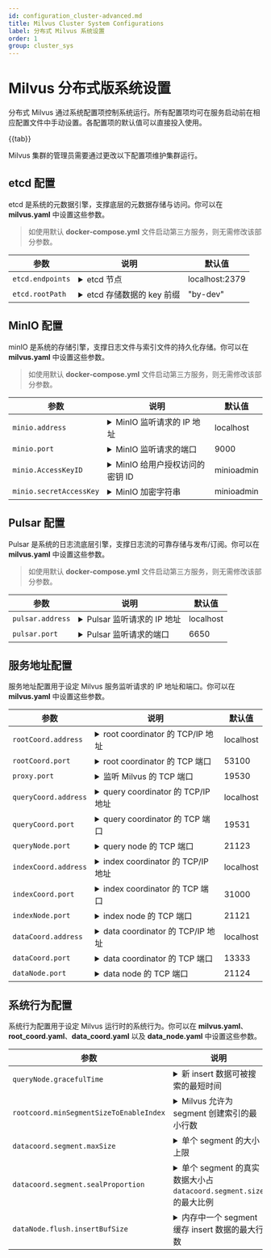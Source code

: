 ```yaml
---
id: configuration_cluster-advanced.md
title: Milvus Cluster System Configurations
label: 分布式 Milvus 系统设置
order: 1
group: cluster_sys
---
```


# Milvus 分布式版系统设置

分布式 Milvus 通过系统配置项控制系统运行。所有配置项均可在服务启动前在相应配置文件中手动设置。各配置项的默认值可以直接投入使用。



{{tab}}


Milvus 集群的管理员需要通过更改以下配置项维护集群运行。

## etcd 配置

etcd 是系统的元数据引擎，支撑底层的元数据存储与访问。你可以在 **milvus.yaml** 中设置这些参数。

> 如使用默认 **docker-compose.yml** 文件启动第三方服务，则无需修改该部分参数。

<table id="etcd">
<thead>
  <tr>     
    <th class="width20">参数</th>     
    <th class="width70">说明</th>     
    <th class="width10">默认值</th>   
  </tr>
</thead>
<tbody>
	<tr>
		<td><code>etcd.endpoints</code></td>
		<td><details>
       <summary>etcd 节点</summary>
       <li>环境变量：<code>ETCD_ENDPOINTS</code></li>
       <li>etcd 监听请求的有效地址，用于访问 etcd 服务。</li>
       <li>Milvus 启动时，优先从环境变量 <code>ETCD_ENDPOINTS</code> 获得有效地址。</li>
       <li>对于已存在的 etcd 集群，请将该参数改为当前 etcd 节点。</li>
      </details></td>
		<td>localhost:2379</td>
	</tr>
	<tr>
		<td><code>etcd.rootPath</code></td>
		<td><details>
       <summary>etcd 存储数据的 key 前缀</summary>
       <li>Milvus 向 etcd 存储数据使用的 key 前缀</li>
       <li>在使用 Milvus 一段时间后，请不要轻易更改这个参数。更改之后您将无法正确访问之前的数据。</li>
       <li>推荐在初次使用 Milvus 前修改这个参数。</li>
       <li>对于已存在的 etcd 服务，请为 Milvus 设置一个容易辨析的 key 前缀，推荐使用 "<b>milvus-root</b>"。</li>
      </details></td>
		<td>"by-dev"</td>
	</tr>
</tbody>
</table>


## MinIO 配置

minIO 是系统的存储引擎，支撑日志文件与索引文件的持久化存储。你可以在 **milvus.yaml** 中设置这些参数。

> 如使用默认 **docker-compose.yml** 文件启动第三方服务，则无需修改该部分参数。

<table id="minio">
<thead>
  <tr>     
    <th class="width20">参数</th>     
    <th class="width70">说明</th>     
    <th class="width10">默认值</th>   
  </tr>
</thead>
<tbody>
  <tr>
		<td><code>minio.address</code></td>
		<td><details>
       <summary>MinIO 监听请求的 IP 地址</summary>
       <li>环境变量：<code>MINIO_ADDRESS</code></li>
       <li>MinIO 监听请求的 IP 地址，用于访问 MinIO 服务。<code>minio.address</code> 和 <code>minio.port</code> 共同组成 MinIO 监听请求的有效地址。</li>
       <li>Milvus 启动时，优先从环境变量 <code>MINIO_ADDRESS</code> 获得有效 IP 地址。</li>
      <li>默认值适用于 MinIO 与 Milvus 运行于相同的网络中。</li>
      <li>Milvus 2.0 使用非安全模式访问 MinIO。后续版本将支持安全模式访问 MinIO。</li>
      </details></td>
		<td>localhost</td>
	</tr>
  <tr>
		<td><code>minio.port</code></td>
		<td><details>
       <summary>MinIO 监听请求的端口</summary>
       <li>环境变量：<code>MINIO_ADDRESS</code></li>
       <li>MinIO 监听请求的端口，用于访问 MinIO 服务。<code>minio.address</code> 和 <code>minio.port</code> 共同组成 MinIO 监听请求的有效地址。</li>
       <li>Milvus 启动时，优先从环境变量 <code>MINIO_ADDRESS</code> 获得有效端口。</li>
      </details></td>
		<td>9000</td>
	</tr>
  <tr>
		<td><code>minio.AccessKeyID</code></td>
		<td><details>
       <summary>MinIO 给用户授权访问的密钥 ID</summary>
       <li>环境变量：<code>MINIO_ACCESS_KEY</code></li>
       <li>MinIO 颁发给用户的访问服务所需要的密钥 ID，用于做身份认证。<code>minio.accessKeyID</code> 与 <code>minio.secretAccessKey</code> 共同用于访问 MinIO 服务。</li>
       <li>此配置项需要与 MinIO 服务启动时所需要的环境变量 <code>MINIO_ACCESS_KEY</code>相同。默认值适用于使用默认 <b>docker-compose.yml</b> 文件启动 Milvus。</li>
      </details></td>
		<td>minioadmin</td>
	</tr>
  <tr>
		<td><code>minio.secretAccessKey</code></td>
		<td><details>
       <summary>MinIO 加密字符串</summary>
       <li>环境变量：<code>MINIO_SECRET_KEY</code></li>
       <li>用于加密签名字符串和服务器端验证签名字符串的密钥，须严格保密，仅用户与 MinIO 服务端可见。</li>
       <li>此配置项需要与 MinIO 服务启动时所需要的环境变量 <code>MINIO_SECRET_KEY</code>相同。默认值适用于使用默认 <b>docker-compose.yml</b> 文件启动 Milvus。</li>
      </details></td>
		<td>minioadmin</td>
	</tr>
</tbody>
</table>


## Pulsar 配置

Pulsar 是系统的日志流底层引擎，支撑日志流的可靠存储与发布/订阅。你可以在 **milvus.yaml** 中设置这些参数。

> 如使用默认 **docker-compose.yml** 文件启动第三方服务，则无需修改该部分参数。

<table id="pulsar">
<thead>
  <tr>     
    <th class="width20">参数</th>     
    <th class="width70">说明</th>     
    <th class="width10">默认值</th>   
  </tr>
</thead>
<tbody>
  <tr>
		<td><code>pulsar.address</code></td>
		<td><details>
       <summary>Pulsar 监听请求的 IP 地址</summary>
       <li>环境变量：<code>PULSAR_ADDRESS</code></li>
      <li>Pulsar 监听请求的 IP 地址，用于访问 MinIO 服务。<code>pulsar.address</code> 与 <code>pulsar.port</code> 共同组成 Pulsar 监听请求的有效地址。</li>
      <li>Milvus 启动时，优先从环境变量 <code>PULSAR_ADDRESS</code> 获得有效 IP 地址。</li>
       <li>默认值适用于 Pulsar 与 Milvus 运行于相同的网络中。</li>
      </details></td>
		<td>localhost</td>
	</tr>
  <tr>
		<td><code>pulsar.port</code></td>
		<td><details>
       <summary>Pulsar 监听请求的端口</summary>
       <li>环境变量：<code>PULSAR_ADDRESS</code></li>
      <li>Pulsar 监听请求的端口，用于访问 MinIO 服务。<code>pulsar.address</code> 与 <code>pulsar.port</code> 共同组成 Pulsar 监听请求的有效地址。</li>
      <li>Milvus 启动时，优先从环境变量 <code>PULSAR_ADDRESS</code> 获得有效 IP 地址。</li>
      </details></td>
		<td>6650</td>
	</tr>
</tbody>
</table>


## 服务地址配置

服务地址配置用于设定 Milvus 服务监听请求的 IP 地址和端口。你可以在 **milvus.yaml** 中设置这些参数。

<table id="server_address">
<thead>
  <tr>     
    <th class="width20">参数</th>     
    <th class="width70">说明</th>     
    <th class="width10">默认值</th>   
  </tr>
</thead>
<tbody>
  <tr>
		<td><code>rootCoord.address</code></td>
		<td><details>
       <summary>root coordinator 的 TCP/IP 地址</summary>
       <li>如果将该参数设置为 <code>0.0.0.0</code>，root coordinator 将会在所有 IPv4 地址监听。</li>
       <li>该参数只有在 Milvus 启动时设置生效。</li>
      </details></td>
		<td>localhost</td>
	</tr>
  <tr>
		<td><code>rootCoord.port</code></td>
		<td><details>
       <summary>root coordinator 的 TCP 端口</summary>
       <li>该参数只有在 Milvus 启动时设置生效。</li>
      </details></td>
		<td>53100</td>
	</tr>
  <tr>
		<td><code>proxy.port</code></td>
		<td><details>
       <summary>监听 Milvus 的 TCP 端口</summary>
       <li>该参数只有在 Milvus 启动时设置生效。</li>
      </details></td>
		<td>19530</td>
	</tr>
  <tr>
		<td><code>queryCoord.address</code></td>
		<td><details>
       <summary>query coordinator 的 TCP/IP 地址</summary>
       <li>如果将该参数设置为 <code>0.0.0.0</code>，query coordinator 将会在所有 IPv4 地址监听。</li>
       <li>该参数只有在 Milvus 启动时设置生效。</li>
      </details></td>
		<td>localhost</td>
	</tr>
  <tr>
		<td><code>queryCoord.port</code></td>
		<td><details>
       <summary>query coordinator 的 TCP 端口</summary>
       <li>该参数只有在 Milvus 启动时设置生效。</li>
      </details></td>
		<td>19531</td>
	</tr>
  <tr>
		<td><code>queryNode.port</code></td>
		<td><details>
       <summary>query node 的 TCP 端口</summary>
       <li>该参数只有在 Milvus 启动时设置生效。</li>
      </details></td>
		<td>21123</td>
	</tr>
  <tr>
		<td><code>indexCoord.address</code></td>
		<td><details>
       <summary>index coordinator 的 TCP/IP 地址</summary>
       <li>该参数只有在 Milvus 启动时设置生效。</li>
      </details></td>
		<td>localhost</td>
	</tr>
  <tr>
		<td><code>indexCoord.port</code></td>
		<td><details>
       <summary>index coordinator 的 TCP 端口</summary>
       <li>该参数只有在 Milvus 启动时设置生效。</li>
      </details></td>
		<td>31000</td>
	</tr>
  <tr>
		<td><code>indexNode.port</code></td>
		<td><details>
       <summary>index node 的 TCP 端口</summary>
       <li>该参数只有在 Milvus 启动时设置生效。</li>
      </details></td>
		<td>21121</td>
	</tr>
  <tr>
		<td><code>dataCoord.address</code></td>
		<td><details>
       <summary>data coordinator 的 TCP/IP 地址</summary>
       <li>该参数只有在 Milvus 启动时设置生效。</li>
      </details></td>
		<td>localhost</td>
	</tr>
  <tr>
		<td><code>dataCoord.port</code></td>
		<td><details>
       <summary>data coordinator 的 TCP 端口</summary>
       <li>该参数只有在 Milvus 启动时设置生效。</li>
      </details></td>
		<td>13333</td>
	</tr>
  <tr>
		<td><code>dataNode.port</code></td>
		<td><details>
       <summary>data node 的 TCP 端口</summary>
       <li>该参数只有在 Milvus 启动时设置生效。</li>
      </details></td>
		<td>21124</td>
	</tr>
</tbody>
</table>


## 系统行为配置

系统行为配置用于设定 Milvus 运行时的系统行为。你可以在 **milvus.yaml**、**root_coord.yaml**、**data_coord.yaml** 以及 **data_node.yaml** 中设置这些参数。

<table id="system_behavior">
<thead>
  <tr>     
    <th class="width20">参数</th>     
    <th class="width70">说明</th>     
    <th class="width10">默认值</th>   
  </tr>
</thead>
<tbody>
  <tr>
		<td><code>queryNode.gracefulTime</code></td>
		<td><details>
       <summary>新 insert 数据可被搜索的最短时间</summary>
       <li>单位：ms</li>
       <li>当 <code>search</code> 消息时间戳早于 query node 系统时间的时候，Milvus 直接执行此查询命令。</li>
       <li>当 <code>search</code> 消息时间戳晚于 query node 系统时间的时候，Milvus 会等待 query node 系统时间推进直至两者时间差小于该参数后执行此查询命令。</li>
      </details></td>
		<td>1000</td>
	</tr>
  <tr>
		<td><code>rootcoord.minSegmentSizeToEnableIndex</code></td>
		<td><details>
       <summary>Milvus 允许为 segment 创建索引的最小行数</summary>
       <li>该参数用于设定 Milvus 允许为 segment 创建索引的日志文件最小行数。</li>
      </details></td>
		<td>1024</td>
	</tr>
  <tr>
		<td><code>datacoord.segment.maxSize</code></td>
		<td><details>
       <summary>单个 segment 的大小上限</summary>
       <li>单位：MB</li>
       <li><code>datacoord.segment.maxSize</code> 和 <code>datacoord.segment.sealProportion</code> 共同决定一个 segment 可以关闭（sealed）的条件。通常情况下，一个已关闭的（sealed）segment 文件大小大约在 384 至 512 MB 之间。</li>
      </details></td>
		<td>512</td>
	</tr>
  <tr>
		<td><code>datacoord.segment.sealProportion</code></td>
		<td><details>
       <summary>单个 segment 的真实数据大小占 <code>datacoord.segment.size</code>的最大比例</summary>
       <li>当单个 segment 的真实数据大小与 <code>datacoord.segment.size</code>的比例超过该参数，此 segment 可以被关闭（sealed）。</li>
      </details></td>
		<td>0.75</td>
	</tr>
  <tr>
		<td><code>dataNode.flush.insertBufSize</code></td>
		<td><details>
       <summary>内存中一个 segment 缓存 insert 数据的最大行数</summary>
       <li>当内存中缓存的数据超过这个值时，data node 会将所有的缓存数据打包为 1 组 binlog 文件存储在 MinIO/S3 上。</li>
       <li>设定该参数与数据量大小相关。如果设定过小，系统会频繁将少量数据存盘，如果设定过大，系统的内存需求会增高。</li>
       <li>默认值适用于大多数场景。对于 128 维浮点型向量，32000 行数据会生成约 16 MB 的 binlog 文件。</li>
      </details></td>
		<td>32000</td>
	</tr>
</tbody>
</table>
